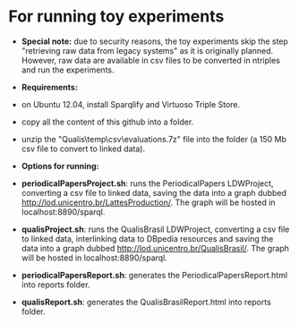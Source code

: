 For running toy experiments
====
* **Special note:** due to security reasons, the toy experiments skip the step "retrieving raw data from legacy systems" as it is originally planned. However, raw data are available in csv files to be converted in ntriples and run the experiments.

* **Requirements:**
 * on Ubuntu 12.04, install Sparqlify and Virtuoso Triple Store.
 * copy all the content of this github into a folder.
 * unzip the "Qualis\temp\csv\evaluations.7z" file into the folder (a 150 Mb csv file to convert to linked data).

* **Options for running:**
 * **periodicalPapersProject.sh**: runs the PeriodicalPapers LDWProject, converting a csv file to linked data, saving the data into a graph dubbed http://lod.unicentro.br/LattesProduction/. The graph will be hosted in localhost:8890/sparql.
 * **qualisProject.sh**: runs the QualisBrasil LDWProject, converting a csv file to linked data, interlinking data to DBpedia resources and saving the data into a graph dubbed http://lod.unicentro.br/QualisBrasil/. The graph will be hosted in localhost:8890/sparql.
 * **periodicalPapersReport.sh**: generates the PeriodicalPapersReport.html into reports folder.
 * **qualisReport.sh**: generates the QualisBrasilReport.html into reports folder.
 
